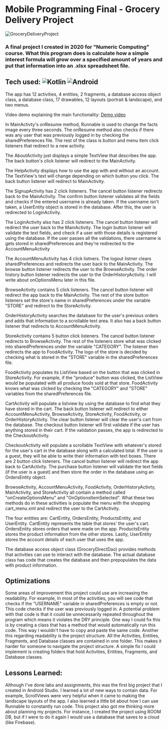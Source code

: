 # Mobile Programming Final - Grocery Delivery Project
![GroceryDeliveryProject](https://user-images.githubusercontent.com/101066826/191895928-61ea9143-7154-477f-8ff5-7785daf187f9.png)


### A final project I created in 2020 for "Numeric Computing" course. What this program does is calculate how a simple interest formula will grow over a specified amount of years and put that information into an .xlsx spreadsheet file.

## Tech used: ![Kotlin](https://img.shields.io/badge/kotlin-%237F52FF.svg?style=for-the-badge&logo=kotlin&logoColor=white) ![Android](https://img.shields.io/badge/RoomDB-3DDC84?style=for-the-badge&logo=android&logoColor=white)
The app has 12 activities, 4 entities, 2 fragments, a database access object class, a database class, 17 drawables, 12 layouts (portrait & landscape), and two menus.

Video demo explaining the main functionality: <a href="https://www.youtube.com/watch?v=gDQBWiqnc2c">Demo video</a>

In MainActivty's onResume method, Runnable is used to change the facts image every three seconds. The onResume method also checks if there was any user
that was previously logged in by checking the sharedPreferences file. The rest of the class is button and menu item click listeners that redirect
to a new activity.

The AboutActivity just displays a simple TextView that describes the app. The back button's click listener will redirect to the MainActivity.

The HelpActivity displays how to use the app with and without an account. The TextView's text will change depending on which button you click. The back button listener will redirect to MainActivity.

The SignupActivity has 2 click listeners. The cancel button listener redirects back to the MainActivity. The confirm button listener validates all the fields and checks if the entered username is already taken. If the username isn't taken, a UserEntity object is stored in the database. After this, the user is redirected to LoginActivity.

The LoginActivity also has 2 click listeners. The cancel button listener will redirect the user back to the MainActivity. The login button listener will validate the text fields, and check if a user with those details is registered using the database. If the user passes all the validations, there username
is gets stored in sharedPreferences and they're redirected to the AccountMenuActivity

The AccountMenuActivity has 4 click listners. The logout listner clears sharedPreferences and redirects the user back to the MainActivity. The browse button listener redirects the user to the BrowseActivity. The order history button listener redirects the user to the OrderHistoryActivity. I will write about onOptionsMenu later in this file.

BrowseActivity contains 5 click listeners. The cancel button listener will redirect the app back to the MainActivity. The rest of the store button listeners set the store's name in sharedPreferences under the variable "STORE" and redirect to the StoreActivity. 

OrderHistoryActivity searches the database for the user's previous orders and adds that information to a scrollable text area. It also has a back button listener that redirects to AccountMenuActivity.

StoreActivity contains 5 button click listeners. The cancel button listener redirects to BrowseActivity. The rest of the listeners store what was clicked into sharedPreferences under the variable "CATEGORY". The listener then redirects the app to FoodActivity. The logo of the store is decided by checking what is stored in the "STORE" variable in the sharedPreferences file. 

FoodActivity populates its ListView based on the button that was clicked in StoreActivity. For example, if the "produce" button was clicked, the ListView would be populated with all produce foods sold at that store. FoodActivity knows what was clicked by checking the "CATEGORY" and "STORE" variables from the sharedPreferences file.

CartActivity will populate a listview by using the database to find what they have stored in the cart. The back button listener will redirect to either AccountMenuActivity, BrowseActivity, StoreActivity, FoodActivity, or OrderHistoryActivity. The clear button listener will clear the user's cart from the database. The checkout button listener will first validate if the user has anything stored in their cart. If the validation passes, the app is redirected to the CheckoutActivity.

CheckoutActivity will populate a scrollable TextView with whatever's stored for the user's cart in the database along with a calculated total. If the user is a guest, they will be able to write their information with text boxes. There are 2 button click listeners. The cancel button listener will redirect the app back to CartActivity. The purchase button listener will validate the text fields (if the user is a guest) and then store the order in the database using an OrdersEntity object.

BrowseActivity, AccountMenuActivity, FoodActivity, OrderHistoryActivty, MainActivity, and StoreActivity all contain a method called "onCreateOptionsMenu" and "OnOptionsItemSelected". What these two methods do in these activities is populate the menu with the shopping cart_menu.xml and redirect the user to the CartActivity.

The four entities are: CartEntity, OrdersEntity, ProductsEntity, and UserEntity. CartEntity represents the table that stores' the user's cart. OrdersEntity stores orders that were made on the app. ProductsEntity stores the product information from the other stores. Lastly, UserEntity stores the account details of each user that uses the app.

The database access object class (GroceryDirectDao) provides methods that activities can use to interact with the database. The actual database class has code that creates the database and then prepopulates the data with product information.

## Optimizations
Some areas of improvement this project could use are increasing the readability. For example, In most of the activities, you will see code that checks if the "USERNAME" variable in sharedPreferences is empty or not. This code checks if the user was previously logged in. A potential problem with that code is that it could be unnecessarily repeated throughout the program which means it violates the DRY principle. One way I could fix this is by creating a class that has a method that would automatically run this code. This way I wouldn't have to copy and paste the same code. Another this regarding readability is the project structure. All the Activities, Entities, Fragments, and Database classes are contained in one folder. This makes it harder for someone to navigate the project structure. A simple fix I could implement is creating folders that hold Activities, Entities, Fragments, and Database classes.

## Lessons Learned:
Although I've done labs and assignments, this was the first big project that I created in Android Studio. I learned a lot of new ways to contain data. For example, ScrollViews were very helpful when it came to making the landscape layouts of the app. I also learned a little bit about how I can use Runnable to constantly run code. This project also got me thinking more about planning my projects. For instance, I created the project using ROOM DB, but if I were to do it again I would use a database that saves to a cloud (like Firebase).
